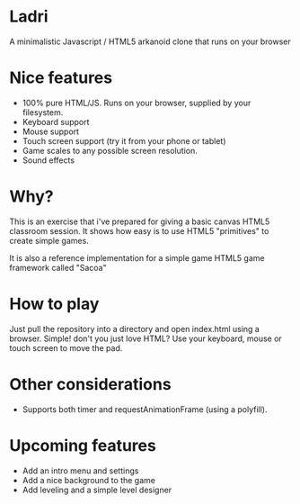 # Ladri
A minimalistic Javascript / HTML5 arkanoid clone that runs on your browser

# Nice features

* 100% pure HTML/JS. Runs on your browser, supplied by your filesystem.
* Keyboard support
* Mouse support
* Touch screen support (try it from your phone or tablet)
* Game scales to any possible screen resolution.
* Sound effects

# Why?
This is an exercise that i've prepared for giving a basic canvas HTML5 classroom session. It shows how easy is to use
HTML5 "primitives" to create simple games.

It is also a reference implementation for a simple game HTML5 game framework called "Sacoa"

# How to play
Just pull the repository into a directory and open index.html using a browser. Simple! don't you just love HTML?
Use your keyboard, mouse or touch screen to move the pad.

# Other considerations

* Supports both timer and requestAnimationFrame (using a polyfill).

# Upcoming features

* Add an intro menu and settings
* Add a nice background to the game
* Add leveling and a simple level designer